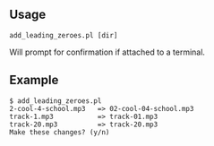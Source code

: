## Usage

    add_leading_zeroes.pl [dir]

Will prompt for confirmation if attached to a terminal.

## Example

    $ add_leading_zeroes.pl
    2-cool-4-school.mp3   => 02-cool-04-school.mp3
    track-1.mp3           => track-01.mp3
    track-20.mp3          => track-20.mp3
    Make these changes? (y/n) 
